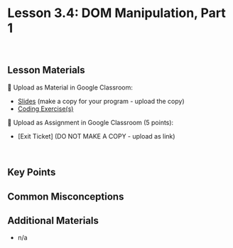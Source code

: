 # Lesson 3.4: DOM Manipulation, Part 1

<br>

## Lesson Materials

📖 Upload as Material in Google Classroom:
- [Slides](https://docs.google.com/presentation/d/1kal8_Sp4A84TXLwKa-16pEv9vO-ESplM10DY4UiPl_A/edit?usp=sharing) (make a copy for your program - upload the copy)
- [Coding Exercise(s)](https://github.com/itscodenation/int-u3l4-23-24-student-exercises)

📝 Upload as Assignment in Google Classroom (5 points):
- [Exit Ticket] (DO NOT MAKE A COPY - upload as link)

<br>


## Key Points




## Common Misconceptions



## Additional Materials
- n/a